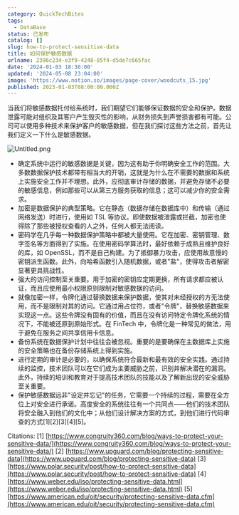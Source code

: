 ```yaml
---
category: QuickTechBites
tags:
  - DataBase
status: 已发布
catalog: []
slug: how-to-protect-sensitive-data
title: 如何保护敏感数据
urlname: 2396c234-e3f9-4248-85f4-d5de7c665fac
date: '2024-01-03 18:30:00'
updated: '2024-05-08 23:04:00'
image: 'https://www.notion.so/images/page-cover/woodcuts_15.jpg'
published: 2023-01-03T08:00:00.000Z
---
```


当我们将敏感数据托付给系统时，我们期望它们能够保证数据的安全和保护。数据泄露可能对组织及其客户产生毁灭性的影响，从财务损失到声誉损害都有可能。公司可以使用多种技术来保护客户的敏感数据，但在我们探讨这些方法之前，首先让我们定义一下什么是敏感数据。


![Untitled.png](https://prod-files-secure.s3.us-west-2.amazonaws.com/5d24fe63-e567-4804-86f9-9fdc62e13082/aa7e6578-50d6-4f37-a4e4-28071bd0fba3/Untitled.png?X-Amz-Algorithm=AWS4-HMAC-SHA256&X-Amz-Content-Sha256=UNSIGNED-PAYLOAD&X-Amz-Credential=ASIAZI2LB466V65BLJSZ%2F20250207%2Fus-west-2%2Fs3%2Faws4_request&X-Amz-Date=20250207T053708Z&X-Amz-Expires=3600&X-Amz-Security-Token=IQoJb3JpZ2luX2VjEFUaCXVzLXdlc3QtMiJHMEUCIGE2xCL%2FlEiP6YIZq%2Fcj8Ik5PpWYTvkqZ2n5qYjJ9elUAiEAsO42XAlm71vWqhAkOUaML5cHumWeop%2BgTySEKQLCkDsq%2FwMIbhAAGgw2Mzc0MjMxODM4MDUiDHz32SLwdfXOreeJpircA3pNYAa%2Fo57OxV9vvafAC%2BO80MW2VcjhThxbGdn18KoEpeadcNRtu1qjbvs12tAL29YsTVkTspJIUccEDL%2FHxR1FelQIBaHnvTB%2BL0%2FjpuSM3ECozI97GLdlzqhk9xd5JTjSlWgGd%2BYkPhy3B%2FAw2asF2qqeSX%2F4Gr4Fw8FDrGXqkNdvPS3OeMNuMBPIEUgbgvEBEJyC6cJuSe02B3%2F%2B57Wo0U%2BIOF0MfUPYhRhL%2FwK2tHwY%2BBvT%2FE7Dyf9ZIm3f9zaCqWHlwSk0AUZyjGPhR8uCzhIRPCV0LaCZCPRamZvHWciSuX6ZRbXzlRzQ7b8Px0BhQxSUaVKhk1MjnqlWqXTD322kuUm7Y%2BR8jVM7I4xEW2EmCvpaNCSmpprib%2FM%2BJbJD%2BHXKxROJn%2BSTOr5ilYMToRSGfAF3tSyn0VKDQGQ26%2FIla%2FiPGB%2FM5SSJtQ5TiWm5Li29UZ8XPmo34BA%2FivWpDQaNucT%2F9XP7tiffpxGWDKHvkdPDuW%2BXQfPoCmFbzV%2B1Ach1F0eZx7WmwJaEpTstRZUm8tA4lFiKPJZNW46BG8VcoWu5wEeaOpBDUxnGIC%2B3jJv2ARQWl%2Bot3Ame6TEy1HxrYrkaRu2eEXTg1V8EH5ogcpJ4dEov0sd%2FMIahlr0GOqUB1DuaOA06LejicVxZJl4v3DkTlbaiOSDxGflpLpwEDz8QocY%2F9u%2BmXLZeE8AVlg2WAbIYQ0YutCbs4d9JnPgCBK6EsYPeOesXaxF%2B06xAMgCuG0n720BhvBW4p4KngC0l2SDxABu5Pt11KCDBOxaiumQfGgoEng2jcgMV5%2BQVYfjqoMb5G4Mq%2BxXS5oNR%2FNnlU1Nw2l%2FnGhQ3hRMH3qOuFOO4a3LX&X-Amz-Signature=2530c8bdfe86fc33fd6e5bfc25019e0c960cb42578a8b6575631defd7ff739c8&X-Amz-SignedHeaders=host&x-id=GetObject)

- 确定系统中运行的敏感数据是关键，因为这有助于你明确安全工作的范围。大多数数据保护技术都带有相当大的开销，这就是为什么在不需要的数据和系统上实施安全工作并不理想。此外，应彻底审计存储的数据，并避免存储不必要的敏感信息，例如那些可以从第三方服务获取的信息；这可以减少你的安全需求。
- 加密是数据保护的典型策略。它在静态（数据存储在数据库中）和传输（通过网络发送）时进行，使用如 TSL 等协议。即使数据被泄露或拦截，加密也使得除了那些被授权查看的人之外，任何人都无法阅读。
- 密码学在几乎每一种数据保护策略中都被大量使用。它在加密、密钥管理、数字签名等方面得到了实施。在使用密码学算法时，最好依赖于成熟且维护良好的库，如 OpenSSL，而不是自己构建。为了抵御暴力攻击，应使用故意慢的密钥派生函数。此外，向哈希函数引入随机数据，或者"盐"，使得攻击者解密显著更具挑战性。
- 强大的访问控制至关重要。用于加密的密钥应定期更换，所有请求都应被认证，而且应使用最小权限原则限制对敏感数据的访问。
- 就像加密一样，令牌化通过替换数据来保护数据，使其对未经授权的方无法使用，而不是限制对其的访问。它通过用占位符，或者"令牌"，替换敏感数据来实现这一点。这些令牌没有固有的价值，而且在没有访问特定令牌化系统的情况下，不能被还原到原始形式。在 FinTech 中，令牌化是一种常见的做法，用于避免在服务之间共享信用卡信息。
- 备份系统在数据保护计划中往往会被忽视。重要的是要确保在主数据库上实施的安全策略也在备份存储系统上得到实施。
- 进行定期的审计是必要的，以确保系统符合最新和最有效的安全实践。通过持续的监控，技术团队可以在它们成为主要威胁之前，识别并解决潜在的漏洞。此外，持续的培训和教育对于提高技术团队的技能以及了解新出现的安全威胁至关重要。
- 保护敏感数据远非"设定并忘记"的任务，它需要一个持续的过程，需要在全方位上对安全进行承诺。高度安全的系统往往有一个共同点——他们的技术团队将安全融入到他们的文化中；从他们设计解决方案的方式，到他们进行代码审查的方式[1][2][3][4][5]。

Citations:
[1] [https://www.congruity360.com/blog/ways-to-protect-your-sensitive-data/](https://www.congruity360.com/blog/ways-to-protect-your-sensitive-data/)
[2] [https://www.upguard.com/blog/protecting-sensitive-data](https://www.upguard.com/blog/protecting-sensitive-data)
[3] [https://www.polar.security/post/how-to-protect-sensitive-data](https://www.polar.security/post/how-to-protect-sensitive-data)
[4] [https://www.weber.edu/iso/protecting-sensitive-data.html](https://www.weber.edu/iso/protecting-sensitive-data.html)
[5] [https://www.american.edu/oit/security/protecting-sensitive-data.cfm](https://www.american.edu/oit/security/protecting-sensitive-data.cfm)


